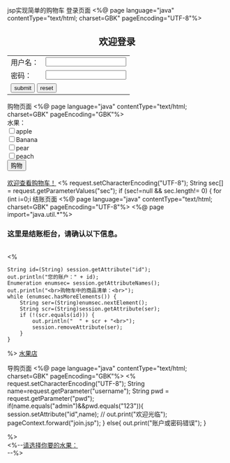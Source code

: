 jsp实现简单的购物车
登录页面
<%@ page language="java" contentType="text/html; charset=GBK" pageEncoding="UTF-8"%>
<html>
<head>
    <title>login</title>
</head>
<body>
<!-- <p1>test!</p1> -->
<h2 align="center">欢迎登录</h2>
<form name=loginForm action="shop.jsp" method=post>
    <table align="center">
        <tr>
            <td>用户名：</td><td><input type=text name=username /></td>
        </tr>
        <tr>
            <td>密码：</td><td><input type=password name=pwd /></td>
        <tr/>
        <tr>
            <td colspan="2",align="center">
                <input type="submit" value="submit" />
                <input type="reset" value="reset" />
            </td>
        </tr>
    </table>

</form>
</body>
</html>
购物页面
<%@ page language="java" contentType="text/html; charset=GBK" pageEncoding="GBK"%>
<html>
<head>
    <meta http-equiv="Content-Type" content="text/html; charset=UTF-8">
    <title>购物页面</title>
</head>
<body>
<form action="" method="post" name="form">
    水果：<br />
    <input type="checkbox" name="sec" value="apple" />apple<br />
    <input type="checkbox" name="sec" value="Banana" />Banana<br />
    <input type="checkbox" name="sec" value="pear" />pear<br />
    <input type="checkbox" name="sec" value="peach" />peach<br />
    <input type="submit" name="gouwu" value="购物">
    <br />
    <br />
    <a href="count.jsp">欢迎查看购物车！</a>
        <%
	request.setCharacterEncoding("UTF-8");
	String sec[] = request.getParameterValues("sec");
	if (sec!=null && sec.length!= 0) {
	for (int i=0;i<sec.length;i++) {
		session.setAttribute(sec[i],sec[i]);
	}
	}
			%>
</body>
</html>
结账页面
<%@ page language="java" contentType="text/html; charset=GBK" pageEncoding="UTF-8"%>
<%@ page import="java.util.*"%>
<html>
<head>
    <meta http-equiv="Content-Type" content="text/html; charset=utf-8">
    <title>查看购物车商品页面</title>
</head>
<body>
<h3>这里是结账柜台，请确认以下信息。</h3>
<br />
<%

    String id=(String) session.getAttribute("id");
    out.println("您的账户：" + id);
    Enumeration enumsec= session.getAttributeNames();
    out.println("<br>购物车中的商品清单：<br>");
    while (enumsec.hasMoreElements()) {
        String ser=(String)enumsec.nextElement();
        String scr=(String)session.getAttribute(ser);
        if (!(scr.equals(id))) {
            out.println("  " + scr + "<br>");
            session.removeAttribute(ser);
        }
    }
%>
<a href="food.jsp"> 水果店</a>
</body>
</html>
导购页面
<%@ page language="java" contentType="text/html; charset=GBK" pageEncoding="GBK"%>
<html>
<head>
    <meta http-equiv="Content-Type" content="text/html; charset=GBK">
    <title>导购页面</title>
</head>
<body>
<%
    request.setCharacterEncoding("UTF-8");
    String name=request.getParameter("username");
    String pwd = request.getParameter("pwd");
    if(name.equals("admin")&&pwd.equals("123")){
        session.setAttribute("id",name);
        // out.print("欢迎光临");
        pageContext.forward("join.jsp");
    }
    else{
        out.print("账户或密码错误");
    }

%><br>
<%--<a href="food.jsp">请选择你要的水果：</a><br/>--%>
</body>
</html>
